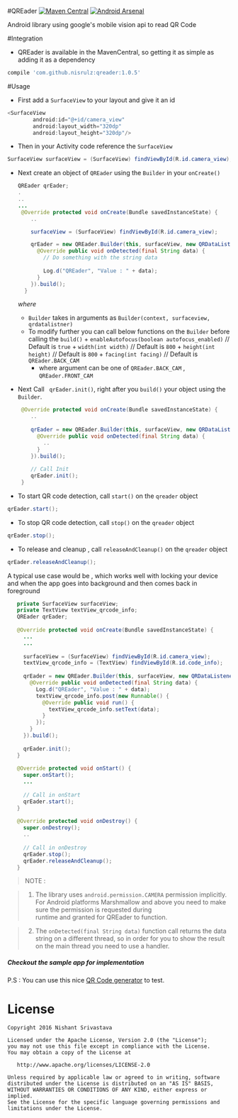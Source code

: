 #QREader    [![Maven Central](https://maven-badges.herokuapp.com/maven-central/com.github.nisrulz/qreader/badge.svg)](https://maven-badges.herokuapp.com/maven-central/com.github.nisrulz/qreader) [![Android Arsenal](https://img.shields.io/badge/Android%20Arsenal-QREader-green.svg?style=true)](https://android-arsenal.com/details/1/3478)

Android library using google's mobile vision api to read QR Code 

#Integration
- QREader is available in the MavenCentral, so getting it as simple as adding it as a dependency
```gradle
compile 'com.github.nisrulz:qreader:1.0.5'
```

#Usage
+ First add a `SurfaceView` to your layout and give it an id
```java
<SurfaceView
        android:id="@+id/camera_view"
        android:layout_width="320dp"
        android:layout_height="320dp"/>
```

+ Then in your Activity code reference the `SurfaceView`
```java
SurfaceView surfaceView = (SurfaceView) findViewById(R.id.camera_view);
```

+ Next create an object of `QREader` using the `Builder` in your `onCreate()`
    ```java
    QREader qrEader;
    .
    ..
    ...
     @Override protected void onCreate(Bundle savedInstanceState) {
        ..
    
        surfaceView = (SurfaceView) findViewById(R.id.camera_view);
    
        qrEader = new QREader.Builder(this, surfaceView, new QRDataListener() {
          @Override public void onDetected(final String data) {
            // Do something with the string data
            
            Log.d("QREader", "Value : " + data);
          }
        }).build();
      }    
    ```
    
    *where* 
    + `Builder` takes in arguments as `Builder(context, surfaceview, qrdatalistner)`
    +  To modify further you can call below functions on the `Builder` before calling the `build()`
      + `enableAutofocus(boolean autofocus_enabled)`  // Default is `true`
      + `width(int width)` // Default is `800`
      + `height(int height)` // Default is `800`
      + `facing(int facing)` // Default is `QREader.BACK_CAM`
        + where argument can be one of  `QREader.BACK_CAM` , `QREader.FRONT_CAM`

+ Next Call ` qrEader.init()`, right after you `build()` your object using the `Builder`.
    ```java
     @Override protected void onCreate(Bundle savedInstanceState) {
        ..
      
        qrEader = new QREader.Builder(this, surfaceView, new QRDataListener() {
          @Override public void onDetected(final String data) {
            ..
          }
        }).build();
        
        // Call Init
        qrEader.init();
     }    
    ```

+ To start QR code detection, call `start()` on the `qreader` object 
```java
qrEader.start();
```
+ To stop QR code detection, call `stop()` on the `qreader` object 
```java
qrEader.stop();
```
+ To release and cleanup , call `releaseAndCleanup()` on the `qreader` object 
```java
qrEader.releaseAndCleanup();
```

A typical use case would be , which works well with locking your device and when the app goes into background and then comes back in foreground
```java
   private SurfaceView surfaceView;
   private TextView textView_qrcode_info;
   QREader qrEader;
 
   @Override protected void onCreate(Bundle savedInstanceState) {
     ...
     ...
     
     surfaceView = (SurfaceView) findViewById(R.id.camera_view);
     textView_qrcode_info = (TextView) findViewById(R.id.code_info);
 
     qrEader = new QREader.Builder(this, surfaceView, new QRDataListener() {
       @Override public void onDetected(final String data) {
         Log.d("QREader", "Value : " + data);
         textView_qrcode_info.post(new Runnable() {
           @Override public void run() {
             textView_qrcode_info.setText(data);
           }
         });
       }
     }).build();
 
     qrEader.init();
   }
 
   @Override protected void onStart() {
     super.onStart();
     ...
 
     // Call in onStart
     qrEader.start();
   }
 
   @Override protected void onDestroy() {
     super.onDestroy();
     ..
 
     // Call in onDestroy
     qrEader.stop();
     qrEader.releaseAndCleanup();
   }
```


> NOTE : 

> 1. The library uses `android.permission.CAMERA` permission implicitly. For Android 
platforms Marshmallow and above you need to make sure the permission is requested during  
runtime and granted for QREader to function.

> 2. The `onDetected(final String data)` function call returns the data string on a different
 thread, so in order for you to show the result on the main thread you need to use a handler. 

#####  Checkout the sample app for implementation


P.S : You can use this nice [QR Code generator](https://www.the-qrcode-generator.com/) to test.

License
=======

    Copyright 2016 Nishant Srivastava

    Licensed under the Apache License, Version 2.0 (the "License");
    you may not use this file except in compliance with the License.
    You may obtain a copy of the License at

       http://www.apache.org/licenses/LICENSE-2.0

    Unless required by applicable law or agreed to in writing, software
    distributed under the License is distributed on an "AS IS" BASIS,
    WITHOUT WARRANTIES OR CONDITIONS OF ANY KIND, either express or implied.
    See the License for the specific language governing permissions and
    limitations under the License.
